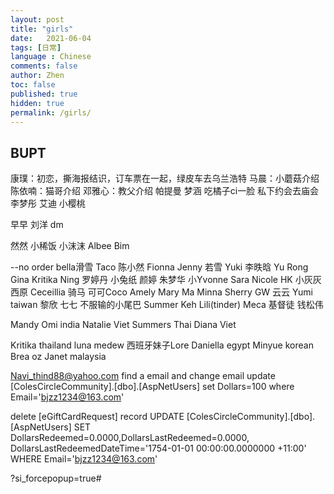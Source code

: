 ```yaml
---
layout: post
title: "girls"
date:   2021-06-04
tags: [日常]
language : Chinese
comments: false
author: Zhen
toc: false
published: true
hidden: true
permalink: /girls/
---
```

## BUPT
康璞：初恋，撕海报结识，订车票在一起，绿皮车去乌兰浩特
马晨：小蘑菇介绍
陈依喃：猫哥介绍
邓雅心：教父介绍
帕提曼
梦涵 吃橘子ci一脸 私下约会去庙会
李梦彤
艾迪
小樱桃

早早
刘洋
dm

然然
小稀饭
小沫沫
Albee
Bim

--no order
bella滑雪
Taco
陈小然
Fionna
Jenny
若雪
Yuki
李昳晗
Yu Rong
Gina
Kritika
Ning
罗婷丹
小兔纸
颜婷
朱梦华
小Yvonne
Sara
Nicole HK
小灰灰
西原
Ceceillia 骑马
可可Coco
Amely
Mary Ma
Minna
Sherry
GW
云云
Yumi taiwan
黎欣
七七 不服输的小尾巴 
Summer Keh
Lili(tinder)
Meca 基督徒
钱松伟

Mandy
Omi india
Natalie Viet
Summers Thai
Diana Viet

Kritika thailand
luna medew
西班牙妹子Lore
Daniella egypt
Minyue korean
Brea oz
Janet malaysia



Navi_thind88@yahoo.com
find a email and change email
  update [ColesCircleCommunity].[dbo].[AspNetUsers]
  set Dollars=100
  where Email='bjzz1234@163.com'

delete [eGiftCardRequest] record
  UPDATE [ColesCircleCommunity].[dbo].[AspNetUsers]
  SET DollarsRedeemed=0.0000,DollarsLastRedeemed=0.0000,
  DollarsLastRedeemedDateTime='1754-01-01 00:00:00.0000000 +11:00'
  WHERE Email='bjzz1234@163.com'

?si_forcepopup=true#
<!--stackedit_data:
eyJoaXN0b3J5IjpbLTQ4MzYzNzQxNywtMzcyODE4NDUyLDI0Mz
A2OTgzNSwxNTA3NzY4NTYxLC0xNjE0NzkyODU1LC0yMTQzNzk2
NDA5LC0xNDM2MzkwMDY0LC0xNjY3MzE3MjY1LDEzMTcyNjAwOD
gsLTI3NzkyMDI1NiwtNzMzMDcwODk5LDIxNDM1OTk3MDAsMTYy
NjU1Mzc5OCwyNjM3NTgwODMsMTI4MzYyMjY1NSwzMjYwMTI0ND
UsLTYwMjIxNzk2LDEyMjY1MzMxNzQsLTgzNTk2OTU5NywtNzIw
NDAyMTAzXX0=
-->